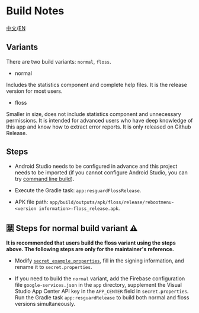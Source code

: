 # Build Notes

[中文](BUILD_NOTE.md)/[EN](BUILD_NOTE-EN.md)

## Variants

There are two build variants: `normal`, `floss`.

* normal

Includes the statistics component and complete help files. It is the release version for most users.

* floss

Smaller in size, does not include statistics component and unnecessary permissions. It is intended for advanced users who have deep knowledge of this app and know how to extract error reports. It is only released on Github Release.

## Steps

- Android Studio needs to be configured in advance and this project needs to be imported (if you cannot configure Android Studio, you can try [command line build](BUILD_CLI.md)).

- Execute the Gradle task: `app:resguardFlossRelease`.

- APK file path: `app/build/outputs/apk/floss/release/rebootmenu-<version information>-floss_release.apk`.

## 🈲 Steps for normal build variant ⚠

**It is recommended that users build the floss variant using the steps above. The following steps are only for the maintainer's reference.**

- Modify [`secret_example.properties`](secret_example.properties), fill in the signing information, and rename it to `secret.properties`.

- If you need to build the `normal` variant, add the Firebase configuration file `google-services.json` in the `app` directory, supplement the Visual Studio App Center API key in the `APP_CENTER` field in `secret.properties`. Run the Gradle task `app:resguardRelease` to build both normal and floss versions simultaneously.
